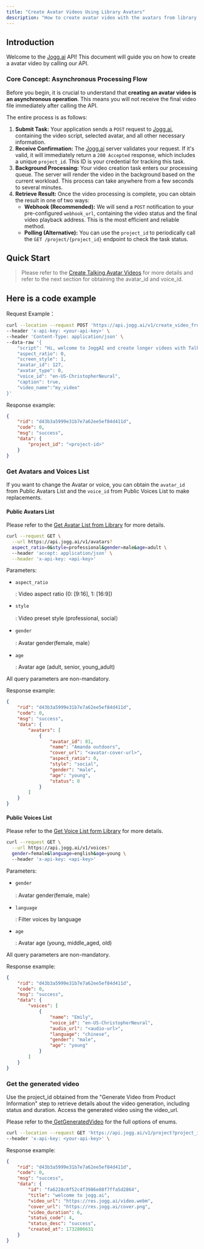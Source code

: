 ```yaml
---
title: "Create Avatar Videos Using Library Avatars"
description: "How to create avatar video with the avatars from library."
---
```


## Introduction

Welcome to the [Jogg.ai](http://Jogg.ai) API\! This document will guide you on how to create a avatar video by calling our API.

### **Core Concept: Asynchronous Processing Flow**

Before you begin, it is crucial to understand that **creating an avatar video is an asynchronous operation**. This means you will not receive the final video file immediately after calling the API.

The entire process is as follows:

1. **Submit Task:** Your application sends a `POST` request to [Jogg.ai](http://Jogg.ai), containing the video script, selected avatar, and all other necessary information.
2. **Receive Confirmation:** The [Jogg.ai](http://Jogg.ai) server validates your request. If it's valid, it will immediately return a `200 Accepted` response, which includes a unique `project_id`. This ID is your credential for tracking this task.
3. **Background Processing:** Your video creation task enters our processing queue. The server will render the video in the background based on the current workload. This process can take anywhere from a few seconds to several minutes.
4. **Retrieve Result:** Once the video processing is complete, you can obtain the result in one of two ways:
   - **Webhook (Recommended):** We will send a `POST` notification to your pre-configured `webhook_url`, containing the video status and the final video playback address. This is the most efficient and reliable method.
   - **Polling (Alternative):** You can use the `project_id` to periodically call the `GET /project/{project_id}` endpoint to check the task status.

## Quick Start

> Please refer to the [Create Talking Avatar Videos](https://docs.jogg.ai/api-reference/Create-Avatar-Videos/CreateAvatarVideo) for more details and refer to the next section for obtaining the avatar_id and voice_id.

## Here is a code example

Request Example：

```bash
curl --location --request POST 'https://api.jogg.ai/v1/create_video_from_talking_avatar' \
--header 'x-api-key: <your-api-key>' \
--header 'Content-Type: application/json' \
--data-raw '{
    "script": "Hi, welcome to JoggAI and create longer videos with Talking Avatars in minutes!",
    "aspect_ratio": 0,
    "screen_style": 1,
    "avatar_id": 127,
    "avatar_type": 0,
    "voice_id": "en-US-ChristopherNeural",
    "caption": true,
	"video_name":"my_video"   
}'
```

Response example:

```json
{
    "rid": "d43b3a5999e31b7e7a62ee5ef84d411d",
    "code": 0,
    "msg": "success",
    "data": {
        "project_id": "<project-id>"  
    }
}
```

### Get Avatars and Voices List

If you want to change the Avatar or voice, you can obtain the `avatar_id` from Public Avatars List and the `voice_id` from Public Voices List to make replacements.

#### Public Avatars List

Please refer to the [Get Avatar List from Library](https://docs.jogg.ai/api-reference/Avatar/GetAvatarList) for more details.

```bash
curl --request GET \
  --url https://api.jogg.ai/v1/avatars?
  aspect_ratio=0&style=professional&gender=male&age=adult \
  --header 'accept: application/json' \
  --header 'x-api-key: <api-key>'
```

Parameters:

- `aspect_ratio`

  : Video aspect ratio (0: [9:16], 1: [16:9])
- `style`

  : Video preset style (professional, social）
- `gender`

  : Avatar gender(female, male）
- `age`

  : Avatar age (adult, senior,  young_adult)

<Tip>
  All query parameters are non-mandatory.
</Tip>

Response example:

```json
{
    "rid": "d43b3a5999e31b7e7a62ee5ef84d411d",
    "code": 0,
    "msg": "success",
    "data": {
        "avatars": [
            {
                "avatar_id": 81,         
                "name": "Amanda outdoors",
                "cover_url": "<avatar-cover-url>",
                "aspect_ratio": 0,
                "style": "social",
                "gender": "male",
                "age": "young",
                "status": 0
            }
        ]
    }
}
```

#### Public Voices List

Please refer to the [Get Voice List form Library](https://docs.jogg.ai/api-reference/Voice/GetVoiceList) for more details.

```bash
curl --request GET \
  --url https://api.jogg.ai/v1/voices?
  gender=female&language=english&age=young \
  --header 'x-api-key: <api-key>'
```

Parameters:

- `gender`

  : Avatar gender(female, male）
- `language`

  : Filter voices by language
- `age`

  : Avatar age (young, middle_aged, old)

<Tip>
  All query parameters are non-mandatory.
</Tip>

Response example:

```json
{
    "rid": "d43b3a5999e31b7e7a62ee5ef84d411d",
    "code": 0,
    "msg": "success",
    "data": {
        "voices": [
            {
                "name": "Emily",
                "voice_id": "en-US-ChristopherNeural", 
                "audio_url": "<audio-url>",
                "language": "chinese",
                "gender": "male",
                "age": "young"
            }
        ]
    }
}
```

### Get the generated video

Use the project_id obtained from the "Generate Video from Product Information" step to retrieve details about the video generation, including status and duration. Access the generated video using the video_url.

Please refer to the[ GetGeneratedVideo](https://docs.jogg.ai/api-reference/GetGeneratedVideo/GetGeneratedVideo) for the full options of enums.

```bash
curl --location --request GET 'https://api.jogg.ai/v1/project?project_id=fa6228c0f52c4f3986e88f7ffa5d2864' \
--header 'x-api-key: <your-api-key>' \
```

Response example:

```json
{
    "rid": "d43b3a5999e31b7e7a62ee5ef84d411d",
    "code": 0,
    "msg": "success",
    "data": {
        "id": "fa6228c0f52c4f3986e88f7ffa5d2864",
        "title": "welcome to jogg.ai",
        "video_url": "https://res.jogg.ai/video.webm",
        "cover_url": "https://res.jogg.ai/cover.png",
        "video_duration": 6,
        "status_code": 4,
        "status_desc": "success",
        "created_at": 1732806631
    }
}
```